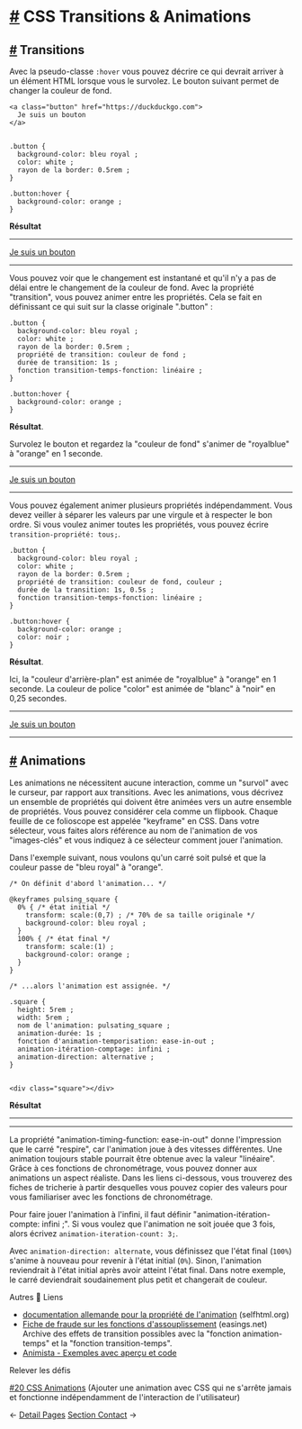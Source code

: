 [#](#css-transitions-animations) CSS Transitions & Animations
=============================================================

[#](#transitions) Transitions
-----------------------------

Avec la pseudo-classe `:hover` vous pouvez décrire ce qui devrait arriver à un élément HTML lorsque vous le survolez. Le bouton suivant permet de changer la couleur de fond.

    <a class="button" href="https://duckduckgo.com">
      Je suis un bouton
    </a>
    

    .button {
      background-color: bleu royal ;
      color: white ;
      rayon de la border: 0.5rem ;
    }
    
    .button:hover {
      background-color: orange ;
    }
    

**Résultat**

* * *

[Je suis un bouton](https://duckduckgo.com)

* * *

Vous pouvez voir que le changement est instantané et qu'il n'y a pas de délai entre le changement de la couleur de fond. Avec la propriété "transition", vous pouvez animer entre les propriétés. Cela se fait en définissant ce qui suit sur la classe originale ".button" :

  
  
  
  

  
  
  
  
  
  

    .button {
      background-color: bleu royal ;
      color: white ;
      rayon de la border: 0.5rem ;
      propriété de transition: couleur de fond ;
      durée de transition: 1s ;
      fonction transition-temps-fonction: linéaire ;
    }
    
    .button:hover {
      background-color: orange ;
    }
    

**Résultat**.

Survolez le bouton et regardez la "couleur de fond" s'animer de "royalblue" à "orange" en 1 seconde.

* * *

[Je suis un bouton](https://duckduckgo.com)

* * *

Vous pouvez également animer plusieurs propriétés indépendamment. Vous devez veiller à séparer les valeurs par une virgule et à respecter le bon ordre. Si vous voulez animer toutes les propriétés, vous pouvez écrire `transition-propriété: tous;`.

  
  
  
  

  
  
  
  

  
  

    .button {
      background-color: bleu royal ;
      color: white ;
      rayon de la border: 0.5rem ;
      propriété de transition: couleur de fond, couleur ;
      durée de la transition: 1s, 0.5s ;
      fonction transition-temps-fonction: linéaire ;
    }
    
    .button:hover {
      background-color: orange ;
      color: noir ;
    }
    

**Résultat**.

Ici, la "couleur d'arrière-plan" est animée de "royalblue" à "orange" en 1 seconde. La couleur de police "color" est animée de "blanc" à "noir" en 0,25 secondes.

* * *

[Je suis un bouton](https://duckduckgo.com)

* * *

[#](#animations) Animations
---------------------------

Les animations ne nécessitent aucune interaction, comme un "survol" avec le curseur, par rapport aux transitions. Avec les animations, vous décrivez un ensemble de propriétés qui doivent être animées vers un autre ensemble de propriétés. Vous pouvez considérer cela comme un flipbook. Chaque feuille de ce folioscope est appelée "keyframe" en CSS. Dans votre sélecteur, vous faites alors référence au nom de l'animation de vos "images-clés" et vous indiquez à ce sélecteur comment jouer l'animation.

Dans l'exemple suivant, nous voulons qu'un carré soit pulsé et que la couleur passe de "bleu royal" à "orange".

    /* On définit d'abord l'animation... */
    
    @keyframes pulsing_square {
      0% { /* état initial */
        transform: scale:(0,7) ; /* 70% de sa taille originale */
        background-color: bleu royal ;
      }
      100% { /* état final */
        transform: scale:(1) ;
        background-color: orange ;
      }
    }
    
    /* ...alors l'animation est assignée. */
    
    .square {
      height: 5rem ;
      width: 5rem ;
      nom de l'animation: pulsating_square ;
      animation-durée: 1s ;
      fonction d'animation-temporisation: ease-in-out ;
      animation-itération-comptage: infini ; 
      animation-direction: alternative ;
    }
    

    <div class="square"></div>
    

**Résultat**

* * *

* * *

La propriété "animation-timing-function: ease-in-out" donne l'impression que le carré "respire", car l'animation joue à des vitesses différentes. Une animation toujours stable pourrait être obtenue avec la valeur "linéaire". Grâce à ces fonctions de chronométrage, vous pouvez donner aux animations un aspect réaliste. Dans les liens ci-dessous, vous trouverez des fiches de tricherie à partir desquelles vous pouvez copier des valeurs pour vous familiariser avec les fonctions de chronométrage.

Pour faire jouer l'animation à l'infini, il faut définir "animation-itération-compte: infini ;". Si vous voulez que l'animation ne soit jouée que 3 fois, alors écrivez `animation-iteration-count: 3;`.

Avec `animation-direction: alternate`, vous définissez que l'état final (`100%`) s'anime à nouveau pour revenir à l'état initial (`0%`). Sinon, l'animation reviendrait à l'état initial après avoir atteint l'état final. Dans notre exemple, le carré deviendrait soudainement plus petit et changerait de couleur.

Autres :link: Liens

* [documentation allemande pour la propriété de l'animation](https://wiki.selfhtml.org/wiki/CSS/Eigenschaften/Animation/animation) (selfhtml.org)
* [Fiche de fraude sur les fonctions d'assouplissement](https://easings.net) (easings.net)  
    Archive des effets de transition possibles avec la "fonction animation-temps" et la "fonction transition-temps".
* [Animista - Exemples avec aperçu et code](https://animista.net/)

Relever les défis

[#20 CSS Animations](/viscom-cie1/challenges/#_20-css-animations) (Ajouter une animation avec CSS qui ne s'arrête jamais et fonctionne indépendamment de l'interaction de l'utilisateur)

← [Detail Pages](/guide/19_detailspages/) [Section Contact](/guide/21_section_contact/) →
